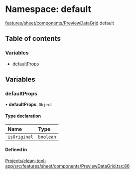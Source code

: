 # Namespace: default

[features/sheet/components/PreviewDataGrid](../wiki/features.sheet.components.PreviewDataGrid).default

## Table of contents

### Variables

- [defaultProps](../wiki/features.sheet.components.PreviewDataGrid.default#defaultprops)

## Variables

### defaultProps

• **defaultProps**: `Object`

#### Type declaration

| Name | Type |
| :------ | :------ |
| `isOriginal` | `boolean` |

#### Defined in

[Projects/clean-tool-app/src/features/sheet/components/PreviewDataGrid.tsx:86](https://github.com/yuckyh/clean-tool-app/blob/e8c585b/src/features/sheet/components/PreviewDataGrid.tsx#L86)

